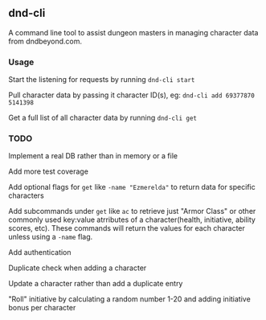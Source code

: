 dnd-cli
-------------------------------------------------------------------------
A command line tool to assist dungeon masters in managing character data from dndbeyond.com.


<h3>Usage</h3>

Start the listening for requests by running `dnd-cli start`

Pull character data by passing it character ID(s), eg: `dnd-cli add 69377870 5141398`

Get a full list of all character data by running `dnd-cli get`

<h3>TODO</h3>

Implement a real DB rather than in memory or a file

Add more test coverage

Add optional flags for `get` like `-name "Ezmerelda"` to return data for specific characters

Add subcommands under `get` like `ac` to retrieve just "Armor Class" or other commonly used key:value 
atrributes of a character(health, initiative, ability scores, etc). These commands will return the values
for each character unless using a `-name` flag.

Add authentication

Duplicate check when adding a character

Update a character rather than add a duplicate entry

"Roll" initiative by calculating a random number 1-20 and adding initiative bonus per character
